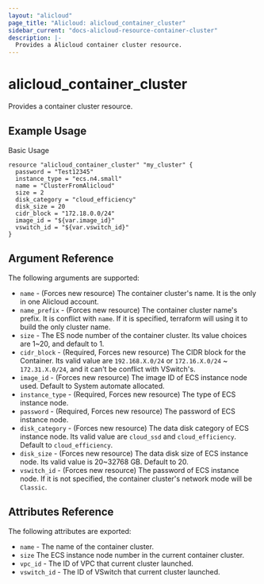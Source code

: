 ```yaml
---
layout: "alicloud"
page_title: "Alicloud: alicloud_container_cluster"
sidebar_current: "docs-alicloud-resource-container-cluster"
description: |-
  Provides a Alicloud container cluster resource.
---
```


# alicloud\_container\_cluster

Provides a container cluster resource.

## Example Usage

Basic Usage

```
resource "alicloud_container_cluster" "my_cluster" {
  password = "Test12345"
  instance_type = "ecs.n4.small"
  name = "ClusterFromAlicloud"
  size = 2
  disk_category = "cloud_efficiency"
  disk_size = 20
  cidr_block = "172.18.0.0/24"
  image_id = "${var.image_id}"
  vswitch_id = "${var.vswitch_id}"
}
```
## Argument Reference

The following arguments are supported:

* `name` - (Forces new resource) The container cluster's name. It is the only in one Alicloud account.
* `name_prefix` - (Forces new resource) The container cluster name's prefix. It is conflict with `name`. If it is specified, terraform will using it to build the only cluster name.
* `size` - The ES node number of the container cluster. Its value choices are 1~20, and default to 1.
* `cidr_block` - (Required, Forces new resource) The CIDR block for the Container. Its valid value are `192.168.X.0/24` or `172.16.X.0/24` ~ `172.31.X.0/24`, and it can't be conflict with VSwitch's.
* `image_id` - (Forces new resource) The image ID of ECS instance node used. Default to System automate allocated.
* `instance_type` - (Required, Forces new resource) The type of ECS instance node.
* `password` - (Required, Forces new resource) The password of ECS instance node.
* `disk_category` - (Forces new resource) The data disk category of ECS instance node. Its valid value are `cloud_ssd` and `cloud_efficiency`. Default to `cloud_efficiency`.
* `disk_size` - (Forces new resource) The data disk size of ECS instance node. Its valid value is 20~32768 GB. Default to 20.
* `vswitch_id` - (Forces new resource) The password of ECS instance node. If it is not specified, the container cluster's network mode will be `Classic`.


## Attributes Reference

The following attributes are exported:

* `name` - The name of the container cluster.
* `size` The ECS instance node number in the current container cluster.
* `vpc_id` - The ID of VPC that current cluster launched.
* `vswitch_id` - The ID of VSwitch that current cluster launched.
